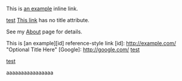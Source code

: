 This is [an example](http://example.com/ "Title") inline link.

[test](asdsdfsds.md)
[This link](http://example.net/) has no title attribute.

See my [About](./ref.md "title") page for details.

This is [an example][id] reference-style link
[id]: http://example.com/  "Optional Title Here"
[Google]: http://google.com/
[test](abc.md)

[test](abcsd.md)

aaaaaaaaaaaaaaaa